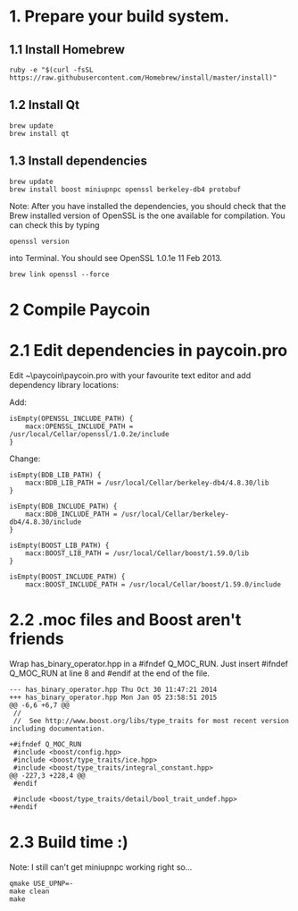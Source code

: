 # 1. Prepare your build system.
## 1.1 Install Homebrew

`ruby -e "$(curl -fsSL https://raw.githubusercontent.com/Homebrew/install/master/install)"`

## 1.2 Install Qt

```
brew update
brew install qt
```

## 1.3 Install dependencies

```
brew update
brew install boost miniupnpc openssl berkeley-db4 protobuf
```

Note: After you have installed the dependencies, you should check that the Brew installed version of OpenSSL is the one available for compilation. You can check this by typing

```
openssl version
```

into Terminal. You should see OpenSSL 1.0.1e 11 Feb 2013.

```
brew link openssl --force
```

# 2 Compile Paycoin
# 2.1 Edit dependencies in paycoin.pro
Edit ~\paycoin\paycoin.pro with your favourite text editor and add
dependency library locations:

Add:

```
isEmpty(OPENSSL_INCLUDE_PATH) {
    macx:OPENSSL_INCLUDE_PATH = /usr/local/Cellar/openssl/1.0.2e/include
}
```

Change:

```
isEmpty(BDB_LIB_PATH) {
    macx:BDB_LIB_PATH = /usr/local/Cellar/berkeley-db4/4.8.30/lib
}

isEmpty(BDB_INCLUDE_PATH) {
    macx:BDB_INCLUDE_PATH = /usr/local/Cellar/berkeley-db4/4.8.30/include
}

isEmpty(BOOST_LIB_PATH) {
    macx:BOOST_LIB_PATH = /usr/local/Cellar/boost/1.59.0/lib
}

isEmpty(BOOST_INCLUDE_PATH) {
    macx:BOOST_INCLUDE_PATH = /usr/local/Cellar/boost/1.59.0/include
```

# 2.2 .moc files and Boost aren't friends

Wrap has_binary_operator.hpp in a #ifndef Q_MOC_RUN. Just insert #ifndef Q_MOC_RUN at line 8 and #endif at the end of the file.

```
--- has_binary_operator.hpp	Thu Oct 30 11:47:21 2014
+++ has_binary_operator.hpp	Mon Jan 05 23:58:51 2015
@@ -6,6 +6,7 @@
 //
 //  See http://www.boost.org/libs/type_traits for most recent version including documentation.

+#ifndef Q_MOC_RUN
 #include <boost/config.hpp>
 #include <boost/type_traits/ice.hpp>
 #include <boost/type_traits/integral_constant.hpp>
@@ -227,3 +228,4 @@
 #endif

 #include <boost/type_traits/detail/bool_trait_undef.hpp>
+#endif
```

# 2.3 Build time :)

Note: I still can't get miniupnpc working right so...

```
qmake USE_UPNP=-
make clean
make
```
